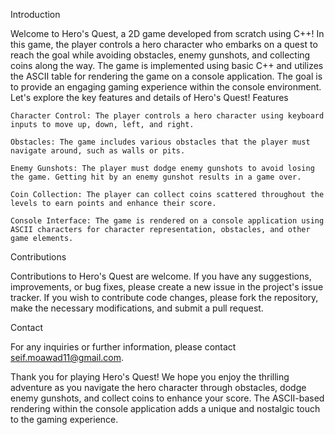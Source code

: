 Introduction

Welcome to Hero's Quest, a 2D game developed from scratch using C++! In this game, the player controls a hero character who embarks on a quest to reach the goal while avoiding obstacles, enemy gunshots, and collecting coins along the way. The game is implemented using basic C++ and utilizes the ASCII table for rendering the game on a console application. The goal is to provide an engaging gaming experience within the console environment. Let's explore the key features and details of Hero's Quest!
Features

    Character Control: The player controls a hero character using keyboard inputs to move up, down, left, and right.

    Obstacles: The game includes various obstacles that the player must navigate around, such as walls or pits.

    Enemy Gunshots: The player must dodge enemy gunshots to avoid losing the game. Getting hit by an enemy gunshot results in a game over.

    Coin Collection: The player can collect coins scattered throughout the levels to earn points and enhance their score.

    Console Interface: The game is rendered on a console application using ASCII characters for character representation, obstacles, and other game elements.

Contributions

Contributions to Hero's Quest are welcome. If you have any suggestions, improvements, or bug fixes, please create a new issue in the project's issue tracker. If you wish to contribute code changes, please fork the repository, make the necessary modifications, and submit a pull request.

Contact

For any inquiries or further information, please contact seif.moawad11@gmail.com.

Thank you for playing Hero's Quest! We hope you enjoy the thrilling adventure as you navigate the hero character through obstacles, dodge enemy gunshots, and collect coins to enhance your score. The ASCII-based rendering within the console application adds a unique and nostalgic touch to the gaming experience.
